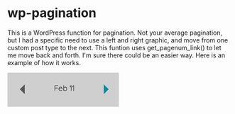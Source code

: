 wp-pagination
=============

This is a WordPress function for pagination. Not your average pagination, but I had a specific need to use a left and right graphic, and move from one custom post type to the next. This funtion uses get_pagenum_link() to let me move back and forth. I'm sure there could be an easier way. Here is an example of how it works.

![Example](https://github.com/thomallen/wp-pagination/blob/master/img/image.png)
